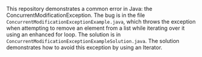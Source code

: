 This repository demonstrates a common error in Java: the ConcurrentModificationException. The bug is in the file `ConcurrentModificationExceptionExample.java`, which throws the exception when attempting to remove an element from a list while iterating over it using an enhanced for loop.  The solution is in `ConcurrentModificationExceptionExampleSolution.java`.  The solution demonstrates how to avoid this exception by using an Iterator.